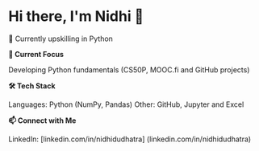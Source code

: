# Hi there, I'm Nidhi 👋

🔹 Currently upskilling in Python

**🚀 Current Focus**

Developing Python fundamentals (CS50P, MOOC.fi and GitHub projects)

**🛠 Tech Stack**

Languages: Python (NumPy, Pandas)
Other: GitHub, Jupyter and Excel

**📫 Connect with Me**

LinkedIn: [linkedin.com/in/nidhidudhatra] (linkedin.com/in/nidhidudhatra)
